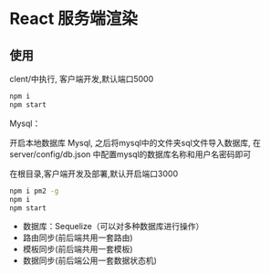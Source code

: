 # React 服务端渲染

## 使用
clent/中执行, 客户端开发,默认端口5000

```bash
npm i
npm start
```


Mysql：

开启本地数据库 Mysql, 之后将mysql中的文件夹sql文件导入数据库, 
在server/config/db.json
中配置mysql的数据库名称和用户名密码即可

在根目录,客户端开发及部署,默认开启端口3000

```bash
npm i pm2 -g
npm i
npm start
```
* 数据库：Sequelize（可以对多种数据库进行操作）
* 路由同步(前后端共用一套路由)
* 模板同步(前后端共用一套模板)
* 数据同步(前后端公用一套数据状态机)